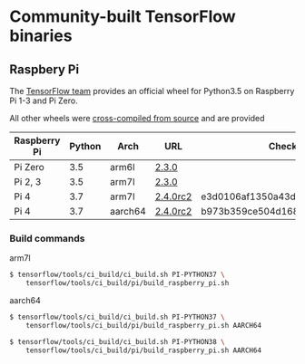 # Community-built TensorFlow binaries


## Raspbery Pi

The [TensorFlow team](https://www.tensorflow.org/install/pip) provides an official wheel for Python3.5 on Raspberry Pi 1-3 and Pi Zero. 

All other wheels were [cross-compiled from source](https://www.tensorflow.org/install/source_rpi) and are provided  


| Raspberry Pi | Python | Arch    | URL                                                                                                                                     | Checksum                         |
|--------------|--------|---------|-----------------------------------------------------------------------------------------------------------------------------------------|----------------------------------|
| Pi Zero      | 3.5    | arm6l   | [2.3.0](https://storage.googleapis.com/tensorflow/raspberrypi/tensorflow-2.3.0-cp35-none-linux_armv6l.whl)                              |                                  |
| Pi 2, 3      | 3.5    | arm7l   | [2.3.0](https://storage.googleapis.com/tensorflow/raspberrypi/tensorflow-2.3.0-cp35-none-linux_armv7l.whl)                              |                                  |
| Pi 4         | 3.7    | arm7l   | [2.4.0rc2](https://github.com/bitsy-ai/tensorflow-arm-bin/releases/download/v2.4.0-rc2/tensorflow-2.4.0rc2-cp37-none-linux_armv7l.whl)  | e3d0106af1350a43d87e5ac7d9311385 |
| Pi 4         | 3.7    | aarch64 | [2.4.0rc2](https://github.com/bitsy-ai/tensorflow-arm-bin/releases/download/v2.4.0-rc2/tensorflow-2.4.0rc2-cp37-none-linux_aarch64.whl) | b973b359ce504d16837e1debc429a738 |
### Build commands

arm7l
```bash
$ tensorflow/tools/ci_build/ci_build.sh PI-PYTHON37 \
    tensorflow/tools/ci_build/pi/build_raspberry_pi.sh
```

aarch64
```bash
$ tensorflow/tools/ci_build/ci_build.sh PI-PYTHON37 \
    tensorflow/tools/ci_build/pi/build_raspberry_pi.sh AARCH64
```

```bash
$ tensorflow/tools/ci_build/ci_build.sh PI-PYTHON38 \
    tensorflow/tools/ci_build/pi/build_raspberry_pi.sh AARCH64
```
